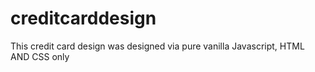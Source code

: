 # creditcarddesign
This credit card design was  designed via pure vanilla Javascript, HTML AND CSS only 

